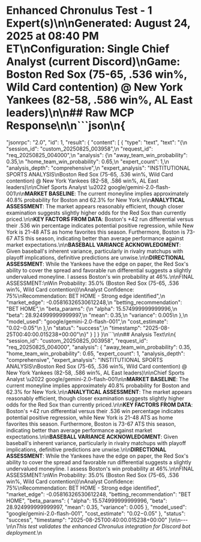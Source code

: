 # Enhanced Chronulus Test - 1 Expert(s)\n\n**Generated**: August 24, 2025 at 08:40 PM ET\n**Configuration**: Single Chief Analyst (current Discord)\n**Game**: Boston Red Sox (75-65, .536 win%, Wild Card contention) @ New York Yankees (82-58, .586 win%, AL East leaders)\n\n## Raw MCP Response\n\n```json\n{
  "jsonrpc": "2.0",
  "id": 1,
  "result": {
    "content": [
      {
        "type": "text",
        "text": "{\n  \"session_id\": \"custom_20250825_003958\",\n  \"request_id\": \"req_20250825_004000\",\n  \"analysis\": {\n    \"away_team_win_probability\": 0.35,\n    \"home_team_win_probability\": 0.65,\n    \"expert_count\": 1,\n    \"analysis_depth\": \"comprehensive\",\n    \"expert_analysis\": \"INSTITUTIONAL SPORTS ANALYSIS\\nBoston Red Sox (75-65, .536 win%, Wild Card contention) @ New York Yankees (82-58, .586 win%, AL East leaders)\\n\\nChief Sports Analyst \\u2022 google/gemini-2.0-flash-001\\n\\n**MARKET BASELINE**: The current moneyline implies approximately 40.8% probability for Boston and 62.3% for New York.\\n\\n**ANALYTICAL ASSESSMENT**: The market appears reasonably efficient, though closer examination suggests slightly higher odds for the Red Sox than currently priced.\\n\\n**KEY FACTORS FROM DATA**: Boston's +42 run differential versus their .536 win percentage indicates potential positive regression, while New York is 21-48 ATS as home favorites this season. Furthermore, Boston is 73-67 ATS this season, indicating better than average performance against market expectations.\\n\\n**BASEBALL VARIANCE ACKNOWLEDGMENT**: Given baseball's inherent variance, particularly in rivalry matchups with playoff implications, definitive predictions are unwise.\\n\\n**DIRECTIONAL ASSESSMENT**: While the Yankees have the edge on paper, the Red Sox's ability to cover the spread and favorable run differential suggests a slightly undervalued moneyline. I assess Boston's win probability at 46%.\\n\\nFINAL ASSESSMENT:\\nWin Probability: 35.0% (Boston Red Sox (75-65, .536 win%, Wild Card contention))\\nAnalyst Confidence: 75%\\nRecommendation: BET HOME - Strong edge identified\",\n    \"market_edge\": -0.05816326530612248,\n    \"betting_recommendation\": \"BET HOME\",\n    \"beta_params\": {\n      \"alpha\": 15.574999999999996,\n      \"beta\": 28.924999999999997,\n      \"mean\": 0.35,\n      \"variance\": 0.005\n    },\n    \"model_used\": \"google/gemini-2.0-flash-001\",\n    \"cost_estimate\": \"$0.02-$0.05\"\n  },\n  \"status\": \"success\",\n  \"timestamp\": \"2025-08-25T00:40:00.015238+00:00\"\n}"
      }
    ]
  }
}\n```\n\n## Analysis Text\n\n{
  "session_id": "custom_20250825_003958",
  "request_id": "req_20250825_004000",
  "analysis": {
    "away_team_win_probability": 0.35,
    "home_team_win_probability": 0.65,
    "expert_count": 1,
    "analysis_depth": "comprehensive",
    "expert_analysis": "INSTITUTIONAL SPORTS ANALYSIS\nBoston Red Sox (75-65, .536 win%, Wild Card contention) @ New York Yankees (82-58, .586 win%, AL East leaders)\n\nChief Sports Analyst \u2022 google/gemini-2.0-flash-001\n\n**MARKET BASELINE**: The current moneyline implies approximately 40.8% probability for Boston and 62.3% for New York.\n\n**ANALYTICAL ASSESSMENT**: The market appears reasonably efficient, though closer examination suggests slightly higher odds for the Red Sox than currently priced.\n\n**KEY FACTORS FROM DATA**: Boston's +42 run differential versus their .536 win percentage indicates potential positive regression, while New York is 21-48 ATS as home favorites this season. Furthermore, Boston is 73-67 ATS this season, indicating better than average performance against market expectations.\n\n**BASEBALL VARIANCE ACKNOWLEDGMENT**: Given baseball's inherent variance, particularly in rivalry matchups with playoff implications, definitive predictions are unwise.\n\n**DIRECTIONAL ASSESSMENT**: While the Yankees have the edge on paper, the Red Sox's ability to cover the spread and favorable run differential suggests a slightly undervalued moneyline. I assess Boston's win probability at 46%.\n\nFINAL ASSESSMENT:\nWin Probability: 35.0% (Boston Red Sox (75-65, .536 win%, Wild Card contention))\nAnalyst Confidence: 75%\nRecommendation: BET HOME - Strong edge identified",
    "market_edge": -0.05816326530612248,
    "betting_recommendation": "BET HOME",
    "beta_params": {
      "alpha": 15.574999999999996,
      "beta": 28.924999999999997,
      "mean": 0.35,
      "variance": 0.005
    },
    "model_used": "google/gemini-2.0-flash-001",
    "cost_estimate": "$0.02-$0.05"
  },
  "status": "success",
  "timestamp": "2025-08-25T00:40:00.015238+00:00"
}\n\n---\n\n*This test validates the enhanced Chronulus integration for Discord bot deployment.*\n